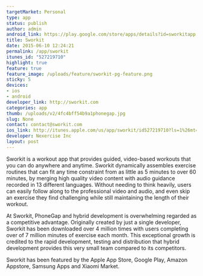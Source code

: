 ```yaml
---
targetMarket: Personal
type: app
status: publish
author: admin
android_link: https://play.google.com/store/apps/details?id=sworkitapp.sworkit.com
title: Sworkit
date: 2015-06-10 12:24:21
permalink: /app/sworkit
itunes_id: "527219710"
highlight: true
feature: true
feature_image: /uploads/feature/sworkit-pg-feature.png
sticky: 5
devices:
- ios
- android
developer_link: http://sworkit.com
categories: app
thumb: /uploads/v2/4fc4bff54b9a1phonegap.jpg
slug: None
contact: contact@sworkit.com
ios_link: http://itunes.apple.com/us/app/sworkit/id527219710?ls=1%26mt=8
developer: Nexercise Inc
layout: post
---
```



Sworkit is a workout app that provides guided, video-based workouts that you can do anywhere and anytime. Sworkit dynamically assembles exercise routines that can fit any time constraint from as little as 5 minutes to over 60 minutes, by merging high quality video content with audio guidance recorded in 13 different languages. Without needing to think heavily, users can easily follow along to the professional video and audio, and even skip an exercise they find challenging while still maintaining the length of their workout.

At Sworkit, PhoneGap and hybrid development is overwhelming regarded as a competitive advantage. Originally created by just a single developer, Sworkit has been downloaded over 4 million times with users completing over of 7 million minutes of exercise each month. This exceptional growth is credited to the rapid development, testing and distribution that hybrid development provides this very small team compared to its competitors.

Sworkit has been featured by the Apple App Store, Google Play, Amazon Appstore, Samsung Apps and  Xiaomi Market.
